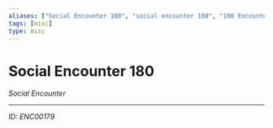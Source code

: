 ```yaml
---
aliases: ["Social Encounter 180", "social encounter 180", "180 Encounter Social"]
tags: [misc]
type: misc
---
```


# Social Encounter 180

*Social Encounter*

---
*ID: ENC00179*